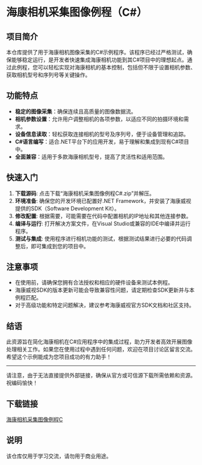 # 海康相机采集图像例程（C#）

## 项目简介

本仓库提供了用于海康相机图像采集的C#示例程序。该程序已经过严格测试，确保能够稳定运行，是开发者快速集成海康相机功能到其C#项目中的理想起点。通过此例程，您可以轻松实现对海康相机的基本控制，包括但不限于设置相机参数、获取相机型号和序列号等关键操作。

## 功能特点

- **稳定的图像采集**：确保连续且高质量的图像数据流。
- **相机参数设置**：允许用户调整相机的各项参数，以适应不同的拍摄环境和需求。
- **设备信息读取**：轻松获取连接相机的型号及序列号，便于设备管理和追踪。
- **C#语言编写**：适合.NET平台下的应用开发，易于理解和集成到现有C#项目中。
- **全面兼容**：适用于多款海康相机型号，提高了灵活性和适用范围。

## 快速入门

1. **下载源码**: 点击下载“海康相机采集图像例程C#.zip”并解压。
2. **环境准备**: 确保您的开发环境已配置好.NET Framework，并安装了海康威视提供的SDK（Software Development Kit）。
3. **修改配置**: 根据需要，可能需要在代码中配置相机的IP地址和其他连接参数。
4. **编译与运行**: 打开解决方案文件，在Visual Studio或兼容的IDE中编译并运行程序。
5. **测试与集成**: 使用程序进行相机功能的测试，根据测试结果进行必要的代码调整后，即可集成到您的项目中。

## 注意事项

- 在使用前，请确保您拥有合法授权和相应的硬件设备来测试本例程。
- 海康威视SDK的版本更新可能会导致兼容性问题，请定期检查SDK更新并与本例程匹配。
- 对于高级功能和特定问题解决，建议参考海康威视官方SDK文档和社区支持。

## 结语

此资源旨在简化海康相机在C#应用程序中的集成过程，助力开发者高效开展图像处理相关工作。如果您在使用过程中遇到任何问题，欢迎在项目讨论区留言交流。希望这个示例能成为您项目成功的有力助手！

---

请注意，由于无法直接提供外部链接，确保从官方或可信源下载所需依赖和资源。祝编码愉快！

## 下载链接
[海康相机采集图像例程C](https://pan.quark.cn/s/3b8f5a67bf60)

## 说明

该仓库仅用于学习交流，请勿用于商业用途。
